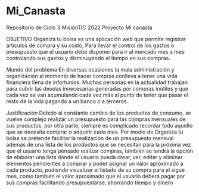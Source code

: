 # Mi_Canasta

Repositorio de Ciclo 3 MisiónTIC 2022
Proyecto MI canasta 

OBJETIVO
Organiza tu bolsa es una aplicación web que permite registrar artículos de compra y su
costo, Para llevar el control de los gastos o presupuesto que el usuario debe disponer para
ir al mercado mes a mes controlando sus gastos y disminuyendo el tiempo en sus compras.

Mundo del problema
En diversas ocasiones la mala administración y organización al momento de hacer
compras conlleva a tener una vida financiera llena de infortunios. Muchas personas en
la actualidad trabajan para cubrir las deudas innecesarias generadas por compras
inútiles y que cada vez se van acumulando cada vez más al punto de tener que pasar el
resto de la vida pagando a un banco o a terceros.

Justificación
Debido al constante cambio de los productos de consumo, se vuelve complejo realizar un
presupuesto para las compras mensuales de sus productos, por otra parte, siempre es
complicado recordar todo aquello que se necesita comprar o adquirir cada mes.
Por medio de Organiza tu bolsa se pretende facilitar la realización de un presupuesto
mensual además de una lista de los productos que se necesitan para la próxima vez que el
usuario tenga pensado realizar compras, también se tendrá la opción de elaborar una lista
dónde el usuario pueda crear, ver, editar y eliminar elementos pendientes a comprar y poder
asignar un valor aproximado a cada producto, pudiendo visualizar el listado de su compra
para el sigue mes, como también el valor aproximado que el usuario deberá pagar por sus
compras facilitando presupuestarse, ahorrando tiempo y dinero
